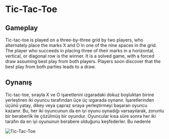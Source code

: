 # Tic-Tac-Toe
## Gameplay

Tic-tac-toe is played on a three-by-three grid by two players, who alternately place the marks X and O in one of the nine spaces in the grid.
The player who succeeds in placing three of their marks in a horizontal, vertical, or diagonal row is the winner. It is a solved game, with a forced draw assuming best play from both players.
Players soon discover that the best play from both parties leads to a draw.

## Oynanış

Tic-tac-toe, sırayla X ve O işaretlerini ızgaradaki dokuz boşluktan birine yerleştiren iki oyuncu tarafından üçe üç ızgarada oynanır. İşaretlerinden üçünü yatay, dikey veya çapraz sıraya yerleştirmeyi başaran oyuncu kazanır. Bu, her iki oyuncunun da en iyi oyunu oynadığı varsayılarak, zorunlu bir beraberlik ile çözülmüş bir oyundur. Oyuncular kısa süre sonra her iki tarafın da en iyi oyununun berabere olduğunu keşfederler. Bu nedenle

![Tic-Tac-Toe](https://user-images.githubusercontent.com/91262816/184990018-6daa3cfb-71c8-41c4-aad4-8c8357e9325b.png)
